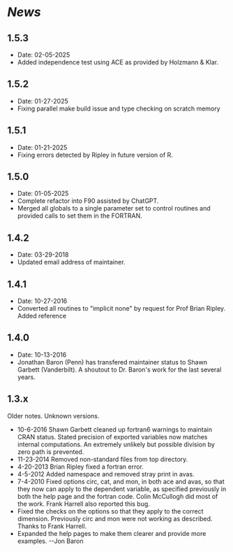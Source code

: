 # *News*

## 1.5.3

* Date: 02-05-2025
* Added independence test using ACE as provided by Holzmann & Klar.

## 1.5.2

* Date: 01-27-2025
* Fixing parallel make build issue and type checking on scratch memory

## 1.5.1

* Date: 01-21-2025
* Fixing errors detected by Ripley in future version of R.

## 1.5.0

* Date: 01-05-2025
* Complete refactor into F90 assisted by ChatGPT.
* Merged all globals to a single parameter set to control routines and provided calls to set them in the FORTRAN.

## 1.4.2

* Date: 03-29-2018
* Updated email address of maintainer.

## 1.4.1

* Date: 10-27-2016
* Converted all routines to "implicit none" by request for Prof Brian Ripley. Added reference 

## 1.4.0

* Date: 10-13-2016
* Jonathan Baron (Penn) has transfered maintainer status to Shawn Garbett (Vanderbilt). A shoutout to Dr. Baron's work for the last several years. 

## 1.3.x

Older notes. Unknown versions.

* 10-6-2016 Shawn Garbett cleaned up fortran6 warnings to maintain CRAN status. Stated precision of exported variables now matches internal computations. An extremely unlikely but possible division by zero path is prevented.
* 11-23-2014 Removed non-standard files from top directory.
* 4-20-2013 Brian Ripley fixed a fortran error.
* 4-5-2012 Added namespace and removed stray print in avas.
* 7-4-2010 Fixed options circ, cat, and mon, in both ace and avas, so that they now can apply to the dependent variable, as specified previously in both the help page and the fortran code. Colin McCullogh did most of the work. Frank Harrell also reported this bug.
* Fixed the checks on the options so that they apply to the correct dimension. Previously circ and mon were not working as described. Thanks to Frank Harrell.
* Expanded the help pages to make them clearer and provide more examples. --Jon Baron

